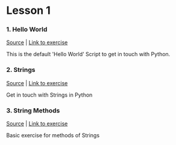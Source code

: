 # Lesson 1

### 1. Hello World
[Source](./helloworld.py) | [Link to exercise](http://fsr.github.io/python-lessons/exercises/01_hello-world.html)

This is the default 'Hello World' Script to get in touch with Python.

### 2. Strings
[Source](./strings.py) | [Link to exercise](http://fsr.github.io/python-lessons/exercises/02_strings.html)

Get in touch with Strings in Python

### 3. String Methods
[Source](./string_methods.py) | [Link to exercise](http://fsr.github.io/python-lessons/exercises/03_string-methods.html)

Basic exercise for methods of Strings
